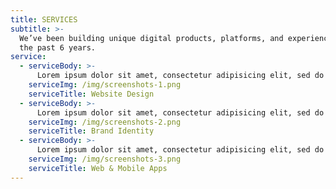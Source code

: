 ```yaml
---
title: SERVICES
subtitle: >-
  We’ve been building unique digital products, platforms, and experiences for
  the past 6 years.
service:
  - serviceBody: >-
      Lorem ipsum dolor sit amet, consectetur adipisicing elit, sed do eiusmod tempor incididunt ut labore et dolore magna.
    serviceImg: /img/screenshots-1.png
    serviceTitle: Website Design
  - serviceBody: >-
      Lorem ipsum dolor sit amet, consectetur adipisicing elit, sed do eiusmod tempor incididunt ut labore et dolore magna.
    serviceImg: /img/screenshots-2.png
    serviceTitle: Brand Identity
  - serviceBody: >-
      Lorem ipsum dolor sit amet, consectetur adipisicing elit, sed do eiusmod tempor incididunt ut labore et dolore magna.
    serviceImg: /img/screenshots-3.png
    serviceTitle: Web & Mobile Apps
---
```


